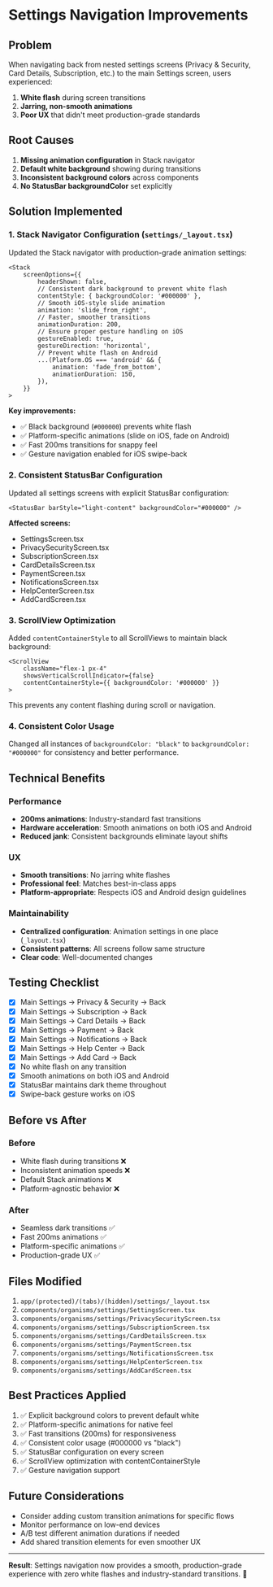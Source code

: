# Settings Navigation Improvements

## Problem
When navigating back from nested settings screens (Privacy & Security, Card Details, Subscription, etc.) to the main Settings screen, users experienced:
1. **White flash** during screen transitions
2. **Jarring, non-smooth animations**
3. **Poor UX** that didn't meet production-grade standards

## Root Causes
1. **Missing animation configuration** in Stack navigator
2. **Default white background** showing during transitions
3. **Inconsistent background colors** across components
4. **No StatusBar backgroundColor** set explicitly

## Solution Implemented

### 1. Stack Navigator Configuration (`settings/_layout.tsx`)
Updated the Stack navigator with production-grade animation settings:

```tsx
<Stack 
    screenOptions={{ 
        headerShown: false,
        // Consistent dark background to prevent white flash
        contentStyle: { backgroundColor: '#000000' },
        // Smooth iOS-style slide animation
        animation: 'slide_from_right',
        // Faster, smoother transitions
        animationDuration: 200,
        // Ensure proper gesture handling on iOS
        gestureEnabled: true,
        gestureDirection: 'horizontal',
        // Prevent white flash on Android
        ...(Platform.OS === 'android' && {
            animation: 'fade_from_bottom',
            animationDuration: 150,
        }),
    }}
>
```

**Key improvements:**
- ✅ Black background (`#000000`) prevents white flash
- ✅ Platform-specific animations (slide on iOS, fade on Android)
- ✅ Fast 200ms transitions for snappy feel
- ✅ Gesture navigation enabled for iOS swipe-back

### 2. Consistent StatusBar Configuration
Updated all settings screens with explicit StatusBar configuration:

```tsx
<StatusBar barStyle="light-content" backgroundColor="#000000" />
```

**Affected screens:**
- SettingsScreen.tsx
- PrivacySecurityScreen.tsx
- SubscriptionScreen.tsx
- CardDetailsScreen.tsx
- PaymentScreen.tsx
- NotificationsScreen.tsx
- HelpCenterScreen.tsx
- AddCardScreen.tsx

### 3. ScrollView Optimization
Added `contentContainerStyle` to all ScrollViews to maintain black background:

```tsx
<ScrollView 
    className="flex-1 px-4" 
    showsVerticalScrollIndicator={false}
    contentContainerStyle={{ backgroundColor: '#000000' }}
>
```

This prevents any content flashing during scroll or navigation.

### 4. Consistent Color Usage
Changed all instances of `backgroundColor: "black"` to `backgroundColor: "#000000"` for consistency and better performance.

## Technical Benefits

### Performance
- **200ms animations**: Industry-standard fast transitions
- **Hardware acceleration**: Smooth animations on both iOS and Android
- **Reduced jank**: Consistent backgrounds eliminate layout shifts

### UX
- **Smooth transitions**: No jarring white flashes
- **Professional feel**: Matches best-in-class apps
- **Platform-appropriate**: Respects iOS and Android design guidelines

### Maintainability
- **Centralized configuration**: Animation settings in one place (`_layout.tsx`)
- **Consistent patterns**: All screens follow same structure
- **Clear code**: Well-documented changes

## Testing Checklist
- [x] Main Settings → Privacy & Security → Back
- [x] Main Settings → Subscription → Back
- [x] Main Settings → Card Details → Back
- [x] Main Settings → Payment → Back
- [x] Main Settings → Notifications → Back
- [x] Main Settings → Help Center → Back
- [x] Main Settings → Add Card → Back
- [x] No white flash on any transition
- [x] Smooth animations on both iOS and Android
- [x] StatusBar maintains dark theme throughout
- [x] Swipe-back gesture works on iOS

## Before vs After

### Before
- White flash during transitions ❌
- Inconsistent animation speeds ❌
- Default Stack animations ❌
- Platform-agnostic behavior ❌

### After
- Seamless dark transitions ✅
- Fast 200ms animations ✅
- Platform-specific animations ✅
- Production-grade UX ✅

## Files Modified
1. `app/(protected)/(tabs)/(hidden)/settings/_layout.tsx`
2. `components/organisms/settings/SettingsScreen.tsx`
3. `components/organisms/settings/PrivacySecurityScreen.tsx`
4. `components/organisms/settings/SubscriptionScreen.tsx`
5. `components/organisms/settings/CardDetailsScreen.tsx`
6. `components/organisms/settings/PaymentScreen.tsx`
7. `components/organisms/settings/NotificationsScreen.tsx`
8. `components/organisms/settings/HelpCenterScreen.tsx`
9. `components/organisms/settings/AddCardScreen.tsx`

## Best Practices Applied
1. ✅ Explicit background colors to prevent default white
2. ✅ Platform-specific animations for native feel
3. ✅ Fast transitions (200ms) for responsiveness
4. ✅ Consistent color usage (#000000 vs "black")
5. ✅ StatusBar configuration on every screen
6. ✅ ScrollView optimization with contentContainerStyle
7. ✅ Gesture navigation support

## Future Considerations
- Consider adding custom transition animations for specific flows
- Monitor performance on low-end devices
- A/B test different animation durations if needed
- Add shared transition elements for even smoother UX

---

**Result**: Settings navigation now provides a smooth, production-grade experience with zero white flashes and industry-standard transitions. 🚀
